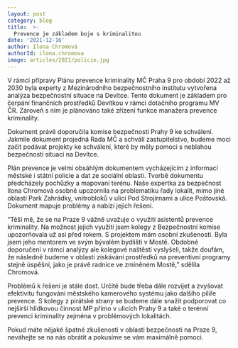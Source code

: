 ```yaml
---
layout: post
category: blog
title:  >-
  Prevence je základem boje s kriminalitou
date: '2021-12-16'
author: Ilona Chromová
authorId: ilona.chromova
image: articles/2021/policie.jpg
---
```

V rámci přípravy Plánu prevence kriminality MČ Praha 9 pro období 2022 až 2030 byla experty z Mezinárodního bezpečnostního institutu vytvořena analýza bezpečnostní situace na Devítce. Tento dokument je základem pro čerpání finančních prostředků Devítkou v rámci dotačního programu MV ČR. Zároveň s ním je plánováno také zřízení funkce manažera prevence kriminality. 

Dokument právě doporučila komise bezpečnosti Prahy 9 ke schválení. Jakmile dokument projedná Rada MČ a schválí zastupitelstvo, budeme moci začít podávat projekty ke schválení, které by měly pomoci s neblahou bezpečností situací na Devítce.

Plán prevence je velmi obsáhlým dokumentem vycházejícím z informací městské i státní policie a dat ze sociální oblasti. Tvorbě dokumentu předcházely pochůzky a mapovaní terénu. Naše expertka za bezpečnost Ilona Chromová osobně upozornila na problematiku řady lokalit, mimo jiné oblastí Park Zahrádky, vnitrobloků v ulici Pod Strojírnami a ulice Poštovská. Dokument mapuje problémy a nabízí jejich řešení.

“Těší mě, že se na Praze 9 vážně uvažuje o využití asistentů prevence kriminality. Na možnost jejich využití jsem kolegy z Bezpečnostní komise upozorňovala už asi před rokem. S projektem mám osobní zkušenosti. Byla jsem jeho mentorem ve svým bývalém bydlišti v Mostě. Obdobné doporučení v rámci analýzy ale kolegové naštěstí vyslyšeli, takže doufám, že následně budeme v oblasti získávání prostředků na preventivní programy stejně úspěšní, jako je právě radnice ve zmíněném Mostě,” sdělila Chromová.

Problémů k řešení je stále dost. Určitě bude třeba dále rozvíjet a zvyšovat efektivitu fungování městského kamerového systému jako dalšího pilíře prevence. S kolegy z pirátské strany se budeme dále snažit podporovat co nejširší hlídkovou činnost MP přímo v ulicích Prahy 9 a také o terénní prevenci kriminality zejména v problémových lokalitách.

Pokud máte nějaké špatné zkušenosti v oblasti bezpečnosti na Praze 9, neváhejte se na nás obrátit a pokusíme se vám maximálně pomoci. 